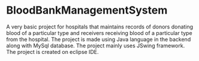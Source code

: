 # BloodBankManagementSystem
A very basic project for hospitals that maintains records of donors donating blood of a particular type and receivers receiving blood of a particular type from the hospital. The project is made using Java language in the backend along with MySql database. The project mainly uses JSwing framework. The project is created on eclipse IDE.

